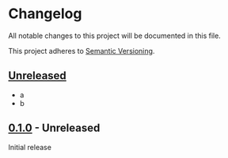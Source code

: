 # Changelog

All notable changes to this project will be documented in this file.

This project adheres to [Semantic Versioning](https://semver.org).

## [Unreleased]

* a
* b

## [0.1.0] - Unreleased

Initial release

[Unreleased]: https://github.com/taiki-e/syn-mid/compare/v0.1.0...HEAD
[0.1.0]: https://github.com/taiki-e/syn-mid/releases/tag/v0.1.0
